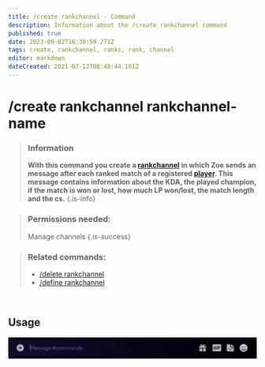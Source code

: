```yaml
---
title: /create rankchannel - Command
description: Information about the /create rankchannel command
published: true
date: 2023-09-02T16:30:59.271Z
tags: create, rankchannel, ranks, rank, channel
editor: markdown
dateCreated: 2021-07-12T08:48:44.161Z
---
```


# /create rankchannel rankchannel-name

>### Information
>**With this command you create a [rankchannel](/en/features/rankChannel) in which Zoe sends an message after each ranked match of a registered [player](/en/terms/player). This message contains information about the KDA, the played champion, if the match is won or lost, how much LP won/lost, the match length and the cs.**
>{.is-info}

>### Permissions needed: 
>Manage channels
>{.is-success}

>### Related commands:
>-   [/delete rankchannel](/en/commands/delete/rankChannel/)
>-   [/define rankchannel](/en/commands/define/rankChannel/)

<br>

## Usage

![](/en_/en_create_rankchannel.gif)